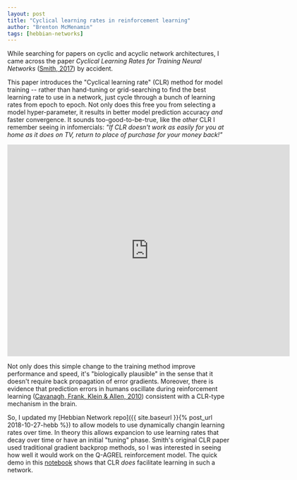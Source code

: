 ```yaml
---
layout: post
title: "Cyclical learning rates in reinforcement learning"
author: "Brenton McMenamin"
tags: [hebbian-networks]
---
```


While searching for papers on cyclic and acyclic network architectures, I came across the paper _Cyclical Learning Rates for Training Neural Networks_ ([Smith, 2017](https://arxiv.org/abs/1506.01186)) by accident.

This paper introduces the  "Cyclical learning rate" (CLR) method for model training -- rather than hand-tuning or grid-searching to find the best learning rate to use in a network, just cycle through a bunch of learning rates from epoch to epoch. Not only does this free you from selecting a model hyper-parameter, it results in better model prediction accuracy _and_ faster convergence. It sounds too-good-to-be-true, like the _other_ CLR I remember seeing in infomercials: _"If CLR doesn't work as easily for you at home as it does on TV, return to place of purchase for your money back!"_

<div align="center">
<iframe width="640" height="480" align="middle" src="https://www.youtube.com/embed/_2fR3rxj5aA" frameborder="0" allow="accelerometer; autoplay; encrypted-media; gyroscope; picture-in-picture" allowfullscreen>
</iframe></div>


Not only does this simple change to the training method improve performance and speed, it's "biologically plausible" in the sense that it doesn't require back propagation of error gradients. Moreover, there is evidence that prediction errors in humans oscillate during reinforcement learning ([Cavanagh, Frank, Klein & Allen, 2010](https://www.sciencedirect.com/science/article/pii/S105381190901266X)) consistent with a CLR-type mechanism in the brain.

So, I updated my [Hebbian Network repo]({{ site.baseurl }}{% post_url 2018-10-27-hebb %}) to allow models to use dynamically changin learning rates over time. In theory this allows expancion to use learning rates that decay over time or have an initial "tuning" phase. Smith's original CLR paper used traditional gradient backprop methods, so I was interested in seeing how well it would work on the Q-AGREL reinforcement model. The quick demo in this [notebook](https://github.com/bmcmenamin/hebbnets/blob/master/demos/Benefits%20of%20Cyclical%20Learning%20Rate%20(CLR)%20on%20a%20reinforcement%20network.ipynb) shows that CLR _does_ facilitate learning in such a network.
